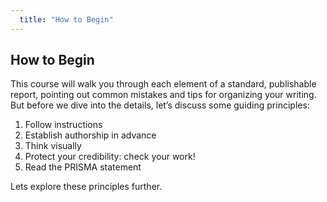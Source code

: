 ```yaml
---
  title: "How to Begin"
---
```


## How to Begin

This course will walk you through each element of a standard, publishable report, pointing out common mistakes and tips for organizing your writing. But before we dive into the details, let’s discuss some guiding principles:

<ol>
<li>Follow instructions</li>
<li>Establish authorship in advance</li>
<li>Think visually</li>
<li>Protect your credibility: check your work!</li>
<li>Read the PRISMA statement</li>
</ol>

Lets explore these principles further.
